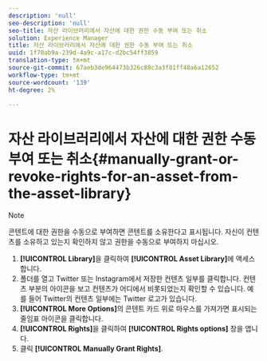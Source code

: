 ```yaml
---
description: 'null'
seo-description: 'null'
seo-title: 자산 라이브러리에서 자산에 대한 권한 수동 부여 또는 취소
solution: Experience Manager
title: 자산 라이브러리에서 자산에 대한 권한 수동 부여 또는 취소
uuid: 1f70ab9a-239d-4a9c-a17c-d2bc54ff3859
translation-type: tm+mt
source-git-commit: 67aeb3de964473b326c88c3a3f81ff48a6a12652
workflow-type: tm+mt
source-wordcount: '139'
ht-degree: 2%

---
```



# 자산 라이브러리에서 자산에 대한 권한 수동 부여 또는 취소{#manually-grant-or-revoke-rights-for-an-asset-from-the-asset-library}

>[!NOTE]
>
>콘텐트에 대한 권한을 수동으로 부여하면 콘텐트를 소유한다고 표시됩니다. 자신이 컨텐츠를 소유하고 있는지 확인하지 않고 권한을 수동으로 부여하지 마십시오.

1. **[!UICONTROL Library]**&#x200B;을 클릭하여 **[!UICONTROL Asset Library]**&#x200B;에 액세스합니다.
1. 폴더를 열고 Twitter 또는 Instagram에서 저장한 컨텐츠 일부를 클릭합니다. 컨텐츠 부분의 아이콘을 보고 컨텐츠가 어디에서 비롯되었는지 확인할 수 있습니다. 예를 들어 Twitter의 컨텐츠 일부에는 Twitter 로고가 있습니다.
1. **[!UICONTROL More Options]**&#x200B;의 콘텐트 카드 위로 마우스를 가져가면 표시되는 줄임표 아이콘을 클릭합니다.
1. **[!UICONTROL Rights]**&#x200B;을 클릭하여 **[!UICONTROL Rights options]** 창을 엽니다.
1. 클릭 **[!UICONTROL Manually Grant Rights]**.
